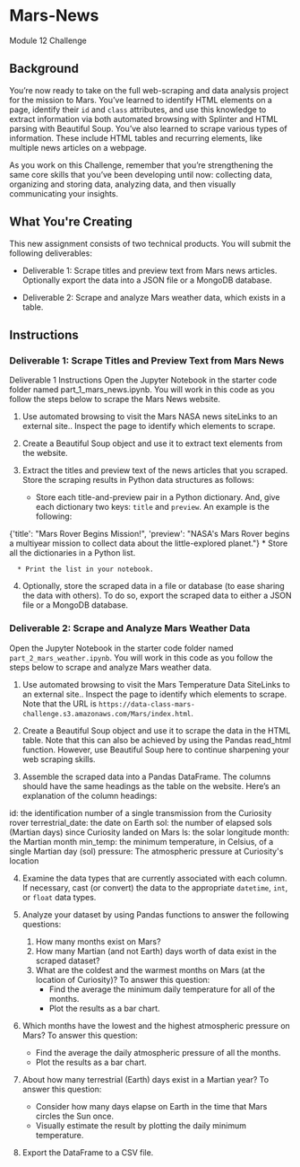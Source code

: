 # Mars-News
Module 12 Challenge

## Background
You’re now ready to take on the full web-scraping and data analysis project for the mission to Mars. You’ve learned to identify HTML elements on a page, identify their `id` and `class` attributes, and use this knowledge to extract information via both automated browsing with Splinter and HTML parsing with Beautiful Soup. You’ve also learned to scrape various types of information. These include HTML tables and recurring elements, like multiple news articles on a webpage.

As you work on this Challenge, remember that you’re strengthening the same core skills that you’ve been developing until now: collecting data, organizing and storing data, analyzing data, and then visually communicating your insights.

## What You're Creating
This new assignment consists of two technical products. You will submit the following deliverables:

* Deliverable 1: Scrape titles and preview text from Mars news articles. Optionally export the data into a JSON file or a MongoDB database.

* Deliverable 2: Scrape and analyze Mars weather data, which exists in a table.

## Instructions

### Deliverable 1: Scrape Titles and Preview Text from Mars News
Deliverable 1 Instructions
Open the Jupyter Notebook in the starter code folder named part_1_mars_news.ipynb. You will work in this code as you follow the steps below to scrape the Mars News website.

1. Use automated browsing to visit the Mars NASA news siteLinks to an external site.. Inspect the page to identify which elements to scrape.

2. Create a Beautiful Soup object and use it to extract text elements from the website.

3. Extract the titles and preview text of the news articles that you scraped. Store the scraping results in Python data structures as follows:

      * Store each title-and-preview pair in a Python dictionary. And, give each dictionary two keys: `title` and `preview`. An example is the following:

{'title': "Mars Rover Begins Mission!", 
      'preview': "NASA's Mars Rover begins a multiyear mission to collect data about the little-explored planet."}
      * Store all the dictionaries in a Python list.

      * Print the list in your notebook.

4. Optionally, store the scraped data in a file or database (to ease sharing the data with others). To do so, export the scraped data to either a JSON file or a MongoDB database.

### Deliverable 2: Scrape and Analyze Mars Weather Data

Open the Jupyter Notebook in the starter code folder named `part_2_mars_weather.ipynb`. You will work in this code as you follow the steps below to scrape and analyze Mars weather data.

1. Use automated browsing to visit the Mars Temperature Data SiteLinks to an external site.. Inspect the page to identify which elements to scrape. Note that the URL is `https://data-class-mars-challenge.s3.amazonaws.com/Mars/index.html`.

2. Create a Beautiful Soup object and use it to scrape the data in the HTML table. Note that this can also be achieved by using the Pandas read_html function. However, use Beautiful Soup here to continue sharpening your web scraping skills.

3. Assemble the scraped data into a Pandas DataFrame. The columns should have the same headings as the table on the website. Here’s an explanation of the column headings:

id: the identification number of a single transmission from the Curiosity rover
terrestrial_date: the date on Earth
sol: the number of elapsed sols (Martian days) since Curiosity landed on Mars
ls: the solar longitude
month: the Martian month
min_temp: the minimum temperature, in Celsius, of a single Martian day (sol)
pressure: The atmospheric pressure at Curiosity's location

4. Examine the data types that are currently associated with each column. If necessary, cast (or convert) the data to the appropriate `datetime`, `int`, or `float` data types.

5. Analyze your dataset by using Pandas functions to answer the following questions:

   1. How many months exist on Mars?
   2. How many Martian (and not Earth) days worth of data exist in the scraped dataset?
   3. What are the coldest and the warmest months on Mars (at the location of Curiosity)? To answer this question:
      * Find the average the minimum daily temperature for all of the months.
      * Plot the results as a bar chart.
4. Which months have the lowest and the highest atmospheric pressure on Mars? To answer this question:
      * Find the average the daily atmospheric pressure of all the months.
      * Plot the results as a bar chart.
5. About how many terrestrial (Earth) days exist in a Martian year? To answer this question:
      * Consider how many days elapse on Earth in the time that Mars circles the Sun once.
      * Visually estimate the result by plotting the daily minimum temperature.
6. Export the DataFrame to a CSV file.


